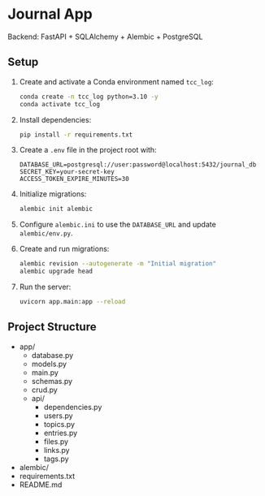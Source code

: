 # Journal App

Backend: FastAPI + SQLAlchemy + Alembic + PostgreSQL

## Setup

1. Create and activate a Conda environment named `tcc_log`:

    ```bash
    conda create -n tcc_log python=3.10 -y
    conda activate tcc_log
    ```

2. Install dependencies:

    ```bash
    pip install -r requirements.txt
    ```

3. Create a `.env` file in the project root with:

    ```env
    DATABASE_URL=postgresql://user:password@localhost:5432/journal_db
    SECRET_KEY=your-secret-key
    ACCESS_TOKEN_EXPIRE_MINUTES=30
    ```

4. Initialize migrations:

    ```bash
    alembic init alembic
    ```

5. Configure `alembic.ini` to use the `DATABASE_URL` and update `alembic/env.py`.

6. Create and run migrations:

    ```bash
    alembic revision --autogenerate -m "Initial migration"
    alembic upgrade head
    ```

7. Run the server:

    ```bash
    uvicorn app.main:app --reload
    ```

## Project Structure

- app/
  - database.py
  - models.py
  - main.py
  - schemas.py
  - crud.py
  - api/
    - dependencies.py
    - users.py
    - topics.py
    - entries.py
    - files.py
    - links.py
    - tags.py
- alembic/
- requirements.txt
- README.md 